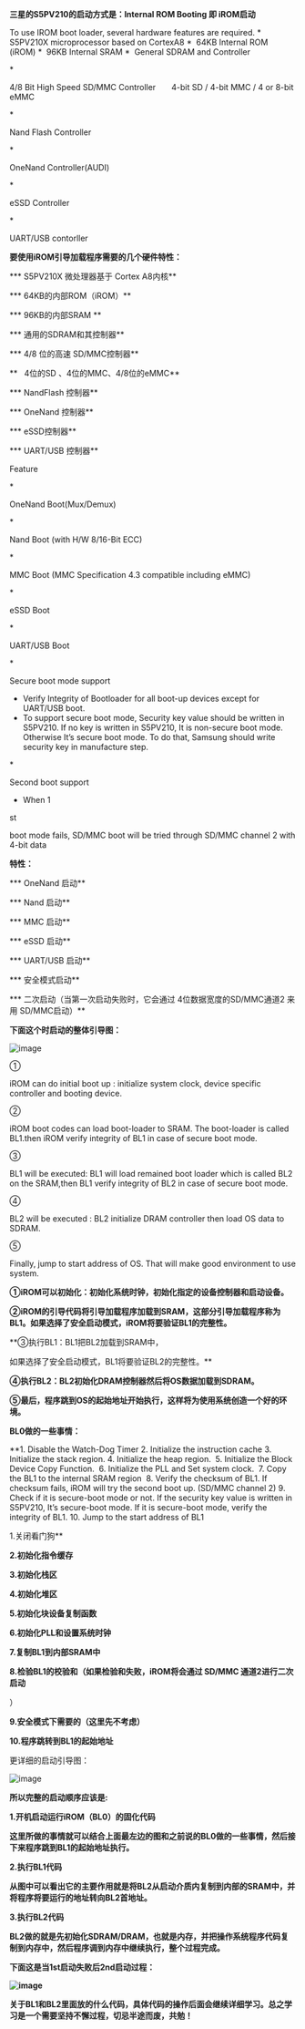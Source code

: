 **三星的S5PV210的启动方式是：Internal ROM Booting 即 iROM启动**

To use IROM boot loader, several hardware features are required.
* 
S5PV210X microprocessor based on CortexA8
* 
64KB Internal ROM (iROM)
* 
96KB Internal SRAM
* 
General SDRAM and Controller

* 

4/8 Bit High Speed SD/MMC Controller
      4-bit SD / 4-bit MMC / 4 or 8-bit eMMC

* 

Nand Flash Controller

* 

OneNand Controller(AUDI)

* 

eSSD Controller

* 

UART/USB contorller

**要使用iROM引导加载程序需要的几个硬件特性：**

*** S5PV210X 微处理器基于 Cortex A8内核**

*** 64KB的内部ROM（iROM）**

*** 96KB的内部SRAM **

*** 通用的SDRAM和其控制器**

*** 4/8 位的高速 SD/MMC控制器**

**   4位的SD 、4位的MMC、4/8位的eMMC**

*** NandFlash 控制器**

*** OneNand 控制器**

*** eSSD控制器**

*** UART/USB 控制器**

Feature

* 

OneNand Boot(Mux/Demux)

* 

Nand Boot (with H/W 8/16-Bit ECC)

* 

MMC Boot (MMC Specification 4.3 compatible including eMMC)

* 

eSSD Boot

* 

UART/USB Boot

* 

Secure boot mode support
- Verify Integrity of Bootloader for all boot-up devices except for UART/USB boot.
- To support secure boot mode, Security key value should be written in S5PV210.
If no key is written in S5PV210, It is non-secure boot mode.
Otherwise It’s secure boot mode. To do that, Samsung should write security key in manufacture step.

* 

Second boot support
- When 1

st

boot mode fails, SD/MMC boot will be tried through SD/MMC channel 2 with 4-bit data

**特性：**

*** OneNand 启动**

*** Nand 启动**

*** MMC 启动**

*** eSSD 启动**

*** UART/USB 启动**

*** 安全模式启动**

*** 二次启动（当第一次启动失败时，它会通过 4位数据宽度的SD/MMC通道2 来用 SD/MMC启动）**

**下面这个时启动的整体引导图：**

![image](http://upload-images.jianshu.io/upload_images/143845-f6fbfc06dc18b96c?imageMogr2/auto-orient/strip%7CimageView2/2/w/1240)

①

iROM can do initial boot up : initialize system clock, device specific controller and booting device.

②

iROM boot codes can load boot-loader to SRAM. The boot-loader is called BL1.then iROM verify integrity of BL1 in case of secure boot mode.

③

BL1 will be executed: BL1 will load remained boot loader which is called BL2 on the SRAM,then BL1 verify integrity of BL2 in case of secure boot mode.

④

BL2 will be executed : BL2 initialize DRAM controller then load OS data to SDRAM.

⑤

Finally, jump to start address of OS. That will make good environment to use system.

**①iROM可以初始化：初始化系统时钟，初始化指定的设备控制器和启动设备。**

**②iROM的引导代码将引导加载程序加载到SRAM，这部分引导加载程序称为BL1。如果选择了安全启动模式，iROM将要验证BL1的完整性。**

**③执行BL1：BL1把BL2加载到SRAM中，

如果选择了安全启动模式，BL1将要验证BL2的完整性。**

**④执行BL2：BL2初始化DRAM控制器然后将OS数据加载到SDRAM。**

**⑤最后，程序跳到OS的起始地址开始执行，这样将为使用系统创造一个好的环境。**

**BL0做的一些事情：**

**1\. Disable the Watch-Dog Timer
2\. Initialize the instruction cache
3\. Initialize the stack region.
4\. Initialize the heap region. 
5\. Initialize the Block Device Copy Function. 
6\. Initialize the PLL and Set system clock. 
7\. Copy the BL1 to the internal SRAM region 
8\. Verify the checksum of BL1.
If checksum fails, iROM will try the second boot up. (SD/MMC channel 2)
9\. Check if it is secure-boot mode or not.
If the security key value is written in S5PV210, It’s secure-boot mode.
If it is secure-boot mode, verify the integrity of BL1.
10\. Jump to the start address of BL1

1.关闭看门狗**

**2.初始化指令缓存**

**3.初始化栈区**

**4.初始化堆区**

**5.初始化块设备复制函数**

**6.初始化PLL和设置系统时钟**

**7.复制BL1到内部SRAM中**

**8.检验BL1的校验和（如果检验和失败，iROM将会通过 SD/MMC 通道2进行二次启动**

）

**9.安全模式下需要的（这里先不考虑）**

**10.程序跳转到BL1的起始地址**

更详细的启动引导图：

![image](http://upload-images.jianshu.io/upload_images/143845-7f49a9115c88ea7b?imageMogr2/auto-orient/strip%7CimageView2/2/w/1240)

**所以完整的启动顺序应该是:**

**1.开机启动运行iROM（BL0）的固化代码**

**这里所做的事情就可以结合上面最左边的图和之前说的BL0做的一些事情，然后接下来程序跳到BL1的起始地址执行。**

**2.执行BL1代码**

**从图中可以看出它的主要作用就是将BL2从启动介质内复制到内部的SRAM中，并将程序将要运行的地址转向BL2首地址。**

**3.执行BL2代码**

**BL2做的就是先初始化SDRAM/DRAM，也就是内存，并把操作系统程序代码复制到内存中，然后程序调到内存中继续执行，整个过程完成。**

**下面这是当1st启动失败后2nd启动过程：**

**![image](http://upload-images.jianshu.io/upload_images/143845-f47bc1ad3b62cd29?imageMogr2/auto-orient/strip%7CimageView2/2/w/1240)**

**关于BL1和BL2里面放的什么代码，具体代码的操作后面会继续详细学习。总之学习是一个需要坚持不懈过程，切忌半途而废，共勉！**

